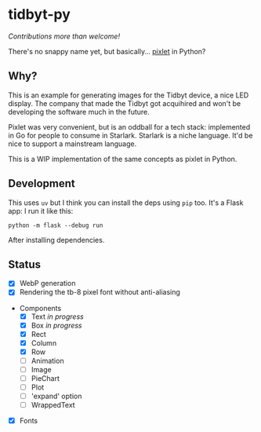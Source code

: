 # tidbyt-py

_Contributions more than welcome!_

There's no snappy name yet, but basically… [pixlet](https://github.com/tidbyt/pixlet)
in Python?

## Why?

This is an example for generating images for the Tidbyt
device, a nice LED display. The company that made the Tidbyt
got acquihired and won't be developing the software much
in the future.

Pixlet was very convenient, but is an oddball for a tech
stack: implemented in Go for people to consume in Starlark.
Starlark is a niche language. It'd be nice to support
a mainstream language.

This is a WIP implementation of the same concepts as pixlet
in Python.

## Development

This uses `uv` but I think you can install the deps using `pip`
too. It's a Flask app: I run it like this:

```
python -m flask --debug run
```

After installing dependencies.

## Status

- [x] WebP generation
- [x] Rendering the tb-8 pixel font without anti-aliasing
- Components
  - [x] Text _in progress_
  - [x] Box _in progress_
  - [x] Rect
  - [x] Column
  - [x] Row
  - [ ] Animation
  - [ ] Image
  - [ ] PieChart
  - [ ] Plot
  - [ ] 'expand' option
  - [ ] WrappedText
- [x] Fonts
